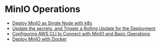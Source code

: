 # MinIO Operations

- [Deploy MinIO as Single Node with k8s](https://github.com/ContainerTalks/Minio/blob/main/DeployMinioSingleNodeWithK8s.md)
- [Update the secrets, and Trigger a Rolling Update for the Deployment](https://github.com/ContainerTalks/Minio/blob/main/DeployMinioSingleNodeWithK8s.md#update-the-secrets-and-trigger-a-rolling-update-for-the-deployment)
- [Configuring AWS CLI to Connect with MinIO and Basic Operations](https://github.com/ContainerTalks/Minio/blob/main/ConfigurinAWSCLIToConnectWithMinIOAndBasicOperations.md)
- [Deploy MinIO with Docker](https://github.com/ContainerTalks/Minio/blob/main/DeployMiniowithDockerSwarm.md)


